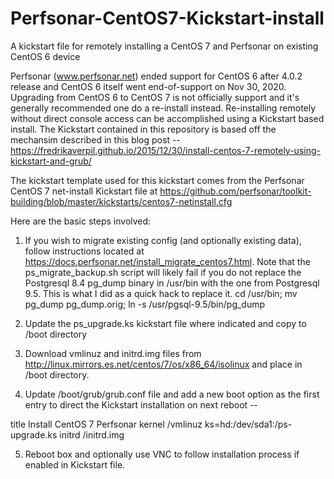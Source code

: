 # Perfsonar-CentOS7-Kickstart-install
A kickstart file for remotely installing a CentOS 7 and Perfsonar on existing CentOS 6 device

Perfsonar (www.perfsonar.net) ended support for CentOS 6 after 4.0.2 release and CentOS 6
itself went end-of-support on Nov 30, 2020.  Upgrading from CentOS 6 to CentOS 7 is not
officially support and it's generally recommended one do a re-install instead.  Re-installing
remotely without direct console access can be accomplished using a Kickstart based install.
The Kickstart contained in this repository is based off the mechansim described in this
blog post -- https://fredrikaverpil.github.io/2015/12/30/install-centos-7-remotely-using-kickstart-and-grub/

The kickstart template used for this kickstart comes from the Perfsonar CentOS 7 net-install Kickstart file
at https://github.com/perfsonar/toolkit-building/blob/master/kickstarts/centos7-netinstall.cfg

Here are the basic steps involved:
1) If you wish to migrate existing config (and optionally existing data), follow
instructions located at https://docs.perfsonar.net/install_migrate_centos7.html.
Note that the ps_migrate_backup.sh script will likely fail if you do not replace
the Postgresql 8.4 pg_dump binary in /usr/bin with the one from Postgresql 9.5. This
is what I did as a quick hack to replace it.
cd /usr/bin; mv pg_dump pg_dump.orig; ln -s /usr/pgsql-9.5/bin/pg_dump

2) Update the ps_upgrade.ks kickstart file where indicated and copy to /boot directory

3) Download vmlinuz and initrd.img files from http://linux.mirrors.es.net/centos/7/os/x86_64/isolinux
and place in /boot directory.

4) Update /boot/grub/grub.conf file and add a new boot option as the first entry to direct
the Kickstart installation on next reboot --


title Install CentOS 7 Perfsonar
       kernel /vmlinuz ks=hd:/dev/sda1:/ps-upgrade.ks
       initrd /initrd.img

5) Reboot box and optionally use VNC to follow installation process if enabled in Kickstart file.
